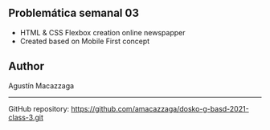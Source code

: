 
## Problemática semanal 03

- HTML & CSS Flexbox creation  online newspapper
- Created based on Mobile First concept

## Author

Agustín Macazzaga

---

GitHub repository: https://github.com/amacazzaga/dosko-g-basd-2021-class-3.git
